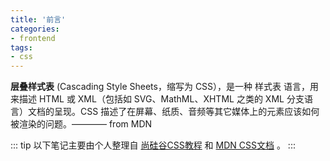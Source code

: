 ```yaml
---
title: '前言'
categories:
- frontend
tags:
- css
---
```


**层叠样式表** (Cascading Style Sheets，缩写为 CSS），是一种 样式表 语言，用来描述 HTML 或 XML（包括如 SVG、MathML、XHTML 之类的 XML 分支语言）文档的呈现。CSS 描述了在屏幕、纸质、音频等其它媒体上的元素应该如何被渲染的问题。———— from MDN

::: tip
以下笔记主要由个人整理自 [尚硅谷CSS教程](https://www.bilibili.com/video/BV1XJ411X7Ud?spm_id_from=333.788.b_636f6d6d656e74.8) 和 [MDN CSS文档](https://developer.mozilla.org/zh-CN/docs/Web/CSS) 。
:::